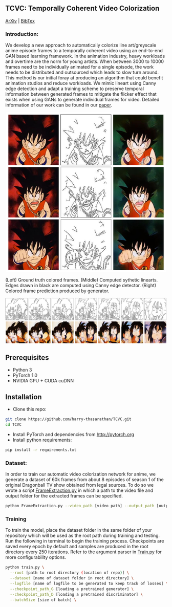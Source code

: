 ## TCVC: Temporally Coherent Video Colorization
[ArXiv](https://arxiv.org/abs/1904.09527) | [BibTex](#citation)

### Introduction:
We develop a new approach to automatically colorize line art/greyscale anime episode frames to a temporally coherent video using an end-to-end GAN based learning framework. In the animation industry, heavy workloads and overtime are the norm for young artists. When between 3000 to 10000 frames need to be individually animated for a single episode, the work needs to be distributed and outsourced which leads to slow turn around. This method is our initial foray at producing an algorithm that could benefit animation studios and reduce workloads. We mimic lineart using Canny edge detection and adapt a training scheme to preserve temporal information between generated frames to mitigate the flicker effect that exists when using GANs to generate individual frames for video. Detailed information of our work can be found in our [paper](https://arxiv.org/abs/1904.09527).

<p align='center'>  
  <img src='images/fig2.jpg' width='500'/>
</p>

(Left) Ground truth colored frames. (Middle) Computed sythetic linearts. Edges drawn in black are computed using Canny edge detector. (Right) Colored frame prediction produced by generator.

<p align='center'>  
  <img src='images/fig3.jpg' width='800'/>
</p>

## Prerequisites
- Python 3
- PyTorch 1.0
- NVIDIA GPU + CUDA cuDNN

## Installation
- Clone this repo:
```bash
git clone https://github.com/harry-thasarathan/TCVC.git
cd TCVC
```
- Install PyTorch and dependencies from http://pytorch.org
- Install python requirements:
```bash
pip install -r requirements.txt
```
### Dataset:
In order to train our automatic video colorization network for anime, we generate a dataset of 60k frames from about 8 episodes of season 1 of the original Dragonball TV show obtained from legal sources. To do so we wrote a script [FrameExtraction.py]('FrameExtraction.py') in which a path to the video file and output folder for the extracted frames can be specified.
```bash
python FrameExtraction.py --video_path [video path] --output_path [output path]
```

### Training
To train the model, place the dataset folder in the same folder of your repository which will be used as the root path during training and testing. Run the following in terminal to begin the training process. Checkpoints are saved every epoch by default and samples are produced in the root directory every 250 iterations. Refer to the argument parser in [Train.py]('Train.py') for more configurability options. 
```bash
python train.py \
  --root [path to root directory (location of repo)] \
  --dataset [name of dataset folder in root directory] \
  --logfile [name of logfile to be generated to keep track of losses] \
  --checkpoint_path_G [loading a pretrained generator] \
  --checkpoint_path_D [loading a pretrained discriminator] \
  --batchSize [size of batch] \
```
